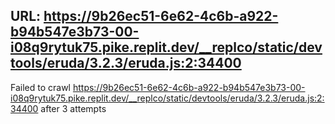URL: https://9b26ec51-6e62-4c6b-a922-b94b547e3b73-00-i08q9rytuk75.pike.replit.dev/__replco/static/devtools/eruda/3.2.3/eruda.js:2:34400
---
Failed to crawl https://9b26ec51-6e62-4c6b-a922-b94b547e3b73-00-i08q9rytuk75.pike.replit.dev/__replco/static/devtools/eruda/3.2.3/eruda.js:2:34400 after 3 attempts